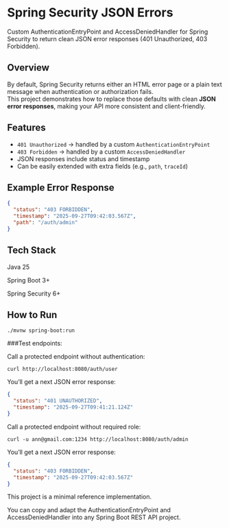 # Spring Security JSON Errors

Custom AuthenticationEntryPoint and AccessDeniedHandler for Spring Security to return clean JSON error responses (401 Unauthorized, 403 Forbidden).

## Overview

By default, Spring Security returns either an HTML error page or a plain text message when authentication or authorization fails.  
This project demonstrates how to replace those defaults with clean **JSON error responses**, making your API more consistent and client-friendly.

## Features

- `401 Unauthorized` → handled by a custom `AuthenticationEntryPoint`  
- `403 Forbidden` → handled by a custom `AccessDeniedHandler`  
- JSON responses include status and timestamp  
- Can be easily extended with extra fields (e.g., `path`, `traceId`)

## Example Error Response

```json
{
  "status": "403 FORBIDDEN",
  "timestamp": "2025-09-27T09:42:03.567Z",
  "path": "/auth/admin"
}
```

## Tech Stack

Java 25

Spring Boot 3+

Spring Security 6+

## How to Run
```
./mvnw spring-boot:run
```

###Test endpoints:

Call a protected endpoint without authentication:
```
curl http://localhost:8080/auth/user
```
You’ll get a next JSON error response:
```json
{
  "status": "401 UNAUTHORIZED",
  "timestamp": "2025-09-27T09:41:21.124Z"
}
```
Call a protected endpoint without required role:
```
curl -u ann@gmail.com:1234 http://localhost:8080/auth/admin
```
You’ll get a next JSON error response:
```json
{
  "status": "403 FORBIDDEN",
  "timestamp": "2025-09-27T09:42:03.567Z"
}
```

This project is a minimal reference implementation.

You can copy and adapt the AuthenticationEntryPoint and AccessDeniedHandler into any Spring Boot REST API project.

